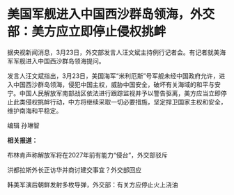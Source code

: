 # 美国军舰进入中国西沙群岛领海，外交部：美方应立即停止侵权挑衅

据央视新闻消息，3月23日，外交部发言人汪文斌主持例行记者会。有记者就美海军军舰进入中国西沙群岛领海提问。

发言人汪文斌指出，3月23日，美国海军“米利厄斯”号军舰未经中国政府允许，进入中国西沙群岛领海，侵犯中国主权，威胁中国安全，破坏有关海域的和平与安宁。中国人民解放军南部战区依法进行跟踪监视并予以警告驱离，美方应当立即停止此类侵权挑衅行动，中方将继续采取一切必要措施，坚定捍卫国家主权和安全，维护南海和平稳定。

编辑 孙琳智

**相关报道：**

布林肯声称解放军将在2027年前有能力“侵台”，外交部驳斥

洪都拉斯外长正访华并商讨建交事宜？外交部回应

韩美军演后朝鲜发射多枚导弹，外交部：有关方应停止火上浇油


